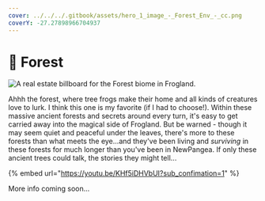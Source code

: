 ```yaml
---
cover: ../../../.gitbook/assets/hero_1_image_-_Forest_Env_-_cc.png
coverY: -27.27898966704937
---
```


# 🌲 Forest

![A real estate billboard for the Forest biome in Frogland. ](https://imgur.com/R2iV6Ho.jpg)

Ahhh the forest, where tree frogs make their home and all kinds of creatures love to lurk. I think this one is my favorite (if I had to choose!). Within these massive ancient forests and secrets around every turn, it's easy to get carried away into the magical side of Frogland. But be warned - though it may seem quiet and peaceful under the leaves, there's more to these forests than what meets the eye...and they've been living and _surviving_ in these forests for much longer than you've been in NewPangea. If only these ancient trees could talk, the stories they might tell...

{% embed url="https://youtu.be/KHf5iDHVbUI?sub_confimation=1" %}

More info coming soon...
